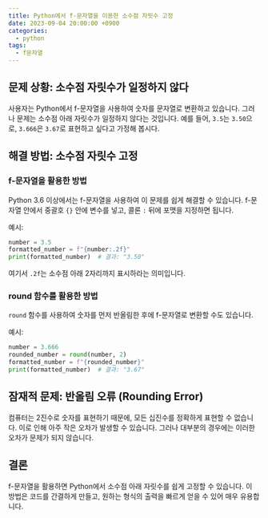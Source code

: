 ```yaml
---
title: Python에서 f-문자열을 이용한 소수점 자릿수 고정
date: 2023-09-04 20:00:00 +0900
categories:
  - python
tags:
  - f문자열
---
```


## 문제 상황: 소수점 자릿수가 일정하지 않다

사용자는 Python에서 f-문자열을 사용하여 숫자를 문자열로 변환하고 있습니다. 그러나 문제는 소수점 아래 자릿수가 일정하지 않다는 것입니다. 예를 들어, `3.5`는 `3.50`으로, `3.666`은 `3.67`로 표현하고 싶다고 가정해 봅시다.

## 해결 방법: 소수점 자릿수 고정

### f-문자열을 활용한 방법

Python 3.6 이상에서는 f-문자열을 사용하여 이 문제를 쉽게 해결할 수 있습니다. f-문자열 안에서 중괄호 `{}` 안에 변수를 넣고, 콜론 `:` 뒤에 포맷을 지정하면 됩니다.

예시:
```python
number = 3.5
formatted_number = f"{number:.2f}"
print(formatted_number)  # 결과: "3.50"
```

여기서 `.2f`는 소수점 아래 2자리까지 표시하라는 의미입니다.

### round 함수를 활용한 방법

`round` 함수를 사용하여 숫자를 먼저 반올림한 후에 f-문자열로 변환할 수도 있습니다.

예시:
```python
number = 3.666
rounded_number = round(number, 2)
formatted_number = f"{rounded_number}"
print(formatted_number)  # 결과: "3.67"
```

## 잠재적 문제: 반올림 오류 (Rounding Error)

컴퓨터는 2진수로 숫자를 표현하기 때문에, 모든 십진수를 정확하게 표현할 수 없습니다. 이로 인해 아주 작은 오차가 발생할 수 있습니다. 그러나 대부분의 경우에는 이러한 오차가 문제가 되지 않습니다.

## 결론

f-문자열을 활용하면 Python에서 소수점 아래 자릿수를 쉽게 고정할 수 있습니다. 이 방법은 코드를 간결하게 만들고, 원하는 형식의 출력을 빠르게 얻을 수 있어 매우 유용합니다.